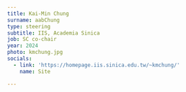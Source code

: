 ```yaml
---
title: Kai-Min Chung
surname: aabChung
type: steering
subtitle: IIS, Academia Sinica
job: SC co-chair
year: 2024
photo: kmchung.jpg
socials:
  - link: 'https://homepage.iis.sinica.edu.tw/~kmchung/'
    name: Site

---
```

